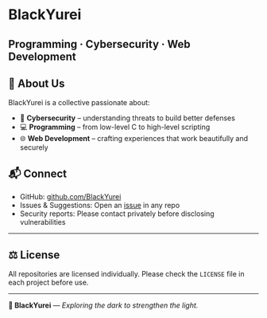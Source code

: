# BlackYurei

**Programming · Cybersecurity · Web Development**  
---

## 📌 About Us
BlackYurei is a collective passionate about:
- 🔐 **Cybersecurity** – understanding threats to build better defenses  
- 💻 **Programming** – from low-level C to high-level scripting  
- 🌐 **Web Development** – crafting experiences that work beautifully and securely  


## 📬 Connect
- GitHub: [github.com/BlackYurei](https://github.com/BlackYurei)  
- Issues & Suggestions: Open an [issue](https://github.com/BlackYurei) in any repo  
- Security reports: Please contact privately before disclosing vulnerabilities  

---

## ⚖ License
All repositories are licensed individually. Please check the `LICENSE` file in each project before use.  

---

**🖤 BlackYurei** — *Exploring the dark to strengthen the light.*
